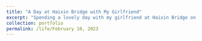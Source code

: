 ```yaml
---
title: "A Day at Haixin Bridge with My Girlfriend"
excerpt: "Spending a lovely day with my girlfriend at Haixin Bridge on February 10, 2023.<br/><img src='/images/5.jpg'>"
collection: portfolio
permalink: /life/February 10, 2023
---
```

